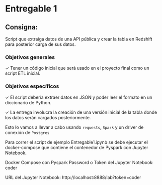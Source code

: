 # Entregable 1

## Consigna:

Script que extraiga datos de una API pública y crear la tabla en Redshift para posterior carga de sus datos.

### Objetivos generales

✓ Tener un código inicial que será usado
en el proyecto final como un script ETL
inicial.

### Objetivos específicos

✓ El script debería extraer datos en JSON
y poder leer el formato en un
diccionario de Python.

✓ La entrega involucra la creación de una
versión inicial de la tabla donde los
datos serán cargados posteriormente.

Esto lo vamos a llevar a cabo usando `requests`, `Spark` y un driver de conexión de `Postgres`

Para correr el script de ejemplo Entregable1.ipynb se debe ejecutar el docker-compose que contiene el contenedor de Pyspark con Jupyter Notebook.

Docker Compose con Pyspark
Password o Token del Jupyter Notebook: coder

URL del Jupyter Notebook: http://localhost:8888/lab?token=coder